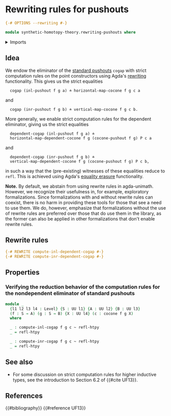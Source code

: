 # Rewriting rules for pushouts

```agda
{-# OPTIONS --rewriting #-}

module synthetic-homotopy-theory.rewriting-pushouts where
```

<details><summary>Imports</summary>

```agda
open import reflection.rewriting
open import foundation.universe-levels
open import foundation.homotopies
open import foundation.identity-types

open import synthetic-homotopy-theory.cocones-under-spans
open import synthetic-homotopy-theory.pushouts
```

</details>

## Idea

We endow the eliminator of the
[standard pushouts](synthetic-homotopy-theory.pushouts.md) `cogap` with strict
computation rules on the point constructors using Agda's
[rewriting](reflection.rewriting.md) functionality. This gives us the strict
equalities

```text
  cogap (inl-pushout f g a) ≐ horizontal-map-cocone f g c a
```

and

```text
  cogap (inr-pushout f g b) ≐ vertical-map-cocone f g c b.
```

More generally, we enable strict computation rules for the dependent eliminator,
giving us the strict equalities

```text
  dependent-cogap (inl-pushout f g a) ≐
  horizontal-map-dependent-cocone f g (cocone-pushout f g) P c a
```

and

```text
  dependent-cogap (inr-pushout f g b) ≐
  vertical-map-dependent-cocone f g (cocone-pushout f g) P c b,
```

in such a way that the (pre-existing) witnesses of these equalities reduce to
`refl`. This is achieved using Agda's
[equality erasure](reflection.erasing-equality.md) functionality.

**Note.** By default, we abstain from using rewrite rules in agda-unimath.
However, we recognize their usefulness in, for example, exploratory
formalizations. Since formalizations with and without rewrite rules can coexist,
there is no harm in providing these tools for those that see a need to use them.
We do, however, emphasize that formalizations without the use of rewrite rules
are preferred over those that do use them in the library, as the former can also
be applied in other formalizations that don't enable rewrite rules.

## Rewrite rules

```agda
{-# REWRITE compute-inl-dependent-cogap #-}
{-# REWRITE compute-inr-dependent-cogap #-}
```

## Properties

### Verifying the reduction behavior of the computation rules for the nondependent eliminator of standard pushouts

```agda
module _
  {l1 l2 l3 l4 : Level} {S : UU l1} {A : UU l2} {B : UU l3}
  (f : S → A) (g : S → B) {X : UU l4} (c : cocone f g X)
  where

  _ : compute-inl-cogap f g c ~ refl-htpy
  _ = refl-htpy

  _ : compute-inr-cogap f g c ~ refl-htpy
  _ = refl-htpy
```

## See also

- For some discussion on strict computation rules for higher inductive types,
  see the introduction to Section 6.2 of {{#cite UF13}}.

## References

{{#bibliography}} {{#reference UF13}}
